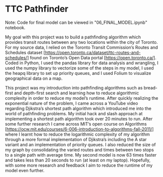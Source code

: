 # TTC Pathfinder

Note: Code for final model can be viewed in "06_FINAL_MODEL.ipynb" notebook.

My goal with this project was to build a pathfinding algorithm which provides transit routes between any two locations within the city of Toronto. For my source data, I relied on the Toronto Transit Commission’s Routes and Schedules dataset [https://open.toronto.ca/dataset/ttc-routes-and-schedules/] found on Toronto’s Open Data portal [https://open.toronto.ca/]. Coded in Python, I used the pandas library for data analysis and wrangling, I used the numpy library to vectorize some of the steps in my model, I used the heapq library to set up priority queues, and I used Folium to visualize geographical data on a map.

This project was my introduction into pathfinding algorithms such as bread-first and depth-first search and learning how to reduce algorithmic complexity in order to reduce my model’s runtime. After quickly realizing the exponential nature of the problem, I came across a YouTube video regarding Djikstra’s shortest path algorithm which introduced me into the world of pathfinding problems. My initial hack and slash approach at implementing a shortest path algorithm took over 20 minutes to run. After some further research I came across MIT’s open course on Algorithms [https://ocw.mit.edu/courses/6-006-introduction-to-algorithms-fall-2011/] where I learnt how to reduce the logarithmic complexity of my algorithm through a more formal implementation of Djikstra’s including the A star variant and an implementation of priority queues. I also reduced the size of my graph by consolidating the varied routes and times between two stops to a single path with average time. My second model is now 63 times faster and takes less than 20 seconds to run (at least on my laptop). Hopefully, with some more research and feedback I aim to reduce the runtime of my model even further.
